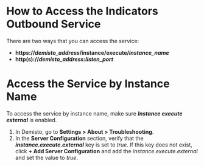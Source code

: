 # How to Access the Indicators Outbound Service

There are two ways that you can access the service:
- **https://*demisto_address*/instance/execute/*instance_name*** 
- **http(s)://*demisto_address*:*listen_port***

# Access the Service by Instance Name
To access the service by instance name, make sure ***Instance execute external*** is enabled. 

1. In Demisto, go to **Settings > About > Troubleshooting**.
2. In the **Server Configuration** section, verify that the ***instance.execute.external*** key is set to *true*. If this key does not exist, click **+ Add Server Configuration** and add the *instance.execute.external* and set the value to *true*.
